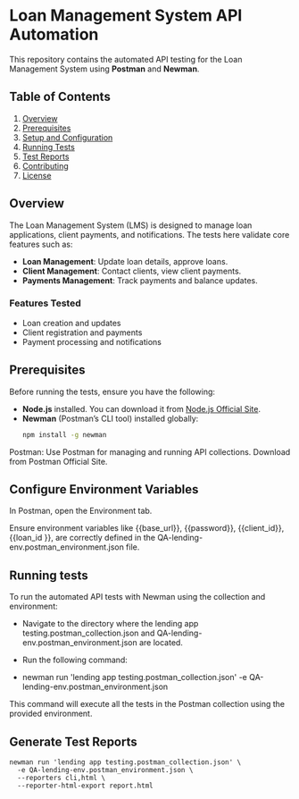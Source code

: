 # Loan Management System API Automation

This repository contains the automated API testing for the Loan Management System using **Postman** and **Newman**.

## Table of Contents
1. [Overview](#overview)
2. [Prerequisites](#prerequisites)
3. [Setup and Configuration](#setup-and-configuration)
4. [Running Tests](#running-tests)
5. [Test Reports](#test-reports)
6. [Contributing](#contributing)
7. [License](#license)

## Overview
The Loan Management System (LMS) is designed to manage loan applications, client payments, and notifications. The tests here validate core features such as:

- **Loan Management**: Update loan details, approve loans.
- **Client Management**: Contact clients, view client payments.
- **Payments Management**: Track payments and balance updates.

### Features Tested
- Loan creation and updates
- Client registration and payments
- Payment processing and notifications

## Prerequisites
Before running the tests, ensure you have the following:

- **Node.js** installed. You can download it from [Node.js Official Site](https://nodejs.org/).
- **Newman** (Postman’s CLI tool) installed globally:
  ```bash
  npm install -g newman

Postman: Use Postman for managing and running API collections. Download from Postman Official Site.

## Configure Environment Variables
In Postman, open the Environment tab.

Ensure environment variables like {{base_url}}, {{password}}, {{client_id}}, {{loan_id }}, are correctly defined in the QA-lending-env.postman_environment.json file.

## Running tests
To run the automated API tests with Newman using the collection and environment:

- Navigate to the directory where the lending app testing.postman_collection.json and QA-lending-env.postman_environment.json are located.

- Run the following command:

- newman run 'lending app testing.postman_collection.json' -e QA-lending-env.postman_environment.json

This command will execute all the tests in the Postman collection using the provided environment.

## Generate Test Reports
```
newman run 'lending app testing.postman_collection.json' \
  -e QA-lending-env.postman_environment.json \
  --reporters cli,html \
  --reporter-html-export report.html
  ```
